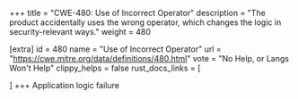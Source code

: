 +++
title = "CWE-480: Use of Incorrect Operator"
description	= "The product accidentally uses the wrong operator, which changes the logic in security-relevant ways."
weight = 480

[extra]
id = 480
name = "Use of Incorrect Operator"
url = "https://cwe.mitre.org/data/definitions/480.html"
vote = "No Help, or Langs Won't Help"
clippy_helps = false
rust_docs_links = [
	
]
+++
Application logic failure
